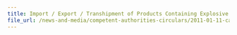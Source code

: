 ```yaml
---
title: Import / Export / Transhipment of Products Containing Explosive Precursors  
file_url: /news-and-media/competent-authorities-circulars/2011-01-11-ca.pdf
---
```

